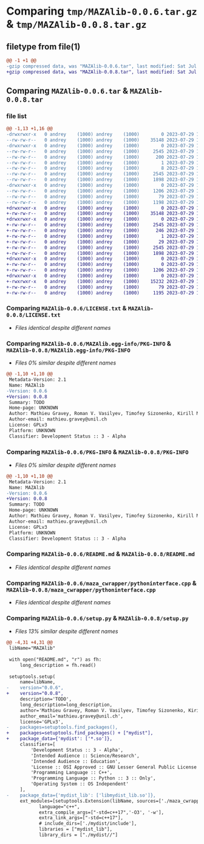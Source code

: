 # Comparing `tmp/MAZAlib-0.0.6.tar.gz` & `tmp/MAZAlib-0.0.8.tar.gz`

## filetype from file(1)

```diff
@@ -1 +1 @@
-gzip compressed data, was "MAZAlib-0.0.6.tar", last modified: Sat Jul 29 13:52:24 2023, max compression
+gzip compressed data, was "MAZAlib-0.0.8.tar", last modified: Sat Jul 29 14:13:20 2023, max compression
```

## Comparing `MAZAlib-0.0.6.tar` & `MAZAlib-0.0.8.tar`

### file list

```diff
@@ -1,13 +1,16 @@
-drwxrwxr-x   0 andrey    (1000) andrey    (1000)        0 2023-07-29 13:52:24.606207 MAZAlib-0.0.6/
--rw-rw-r--   0 andrey    (1000) andrey    (1000)    35148 2023-07-29 11:56:29.000000 MAZAlib-0.0.6/LICENSE.txt
-drwxrwxr-x   0 andrey    (1000) andrey    (1000)        0 2023-07-29 13:52:24.606207 MAZAlib-0.0.6/MAZAlib.egg-info/
--rw-rw-r--   0 andrey    (1000) andrey    (1000)     2545 2023-07-29 13:52:24.000000 MAZAlib-0.0.6/MAZAlib.egg-info/PKG-INFO
--rw-rw-r--   0 andrey    (1000) andrey    (1000)      200 2023-07-29 13:52:24.000000 MAZAlib-0.0.6/MAZAlib.egg-info/SOURCES.txt
--rw-rw-r--   0 andrey    (1000) andrey    (1000)        1 2023-07-29 13:52:24.000000 MAZAlib-0.0.6/MAZAlib.egg-info/dependency_links.txt
--rw-rw-r--   0 andrey    (1000) andrey    (1000)        8 2023-07-29 13:52:24.000000 MAZAlib-0.0.6/MAZAlib.egg-info/top_level.txt
--rw-rw-r--   0 andrey    (1000) andrey    (1000)     2545 2023-07-29 13:52:24.606207 MAZAlib-0.0.6/PKG-INFO
--rw-rw-r--   0 andrey    (1000) andrey    (1000)     1898 2023-07-29 13:42:12.000000 MAZAlib-0.0.6/README.md
-drwxrwxr-x   0 andrey    (1000) andrey    (1000)        0 2023-07-29 13:52:24.606207 MAZAlib-0.0.6/maza_cwrapper/
--rw-rw-r--   0 andrey    (1000) andrey    (1000)     1206 2023-07-29 13:11:12.000000 MAZAlib-0.0.6/maza_cwrapper/pythoninterface.cpp
--rw-rw-r--   0 andrey    (1000) andrey    (1000)       79 2023-07-29 13:52:24.606207 MAZAlib-0.0.6/setup.cfg
--rw-rw-r--   0 andrey    (1000) andrey    (1000)     1198 2023-07-29 13:52:10.000000 MAZAlib-0.0.6/setup.py
+drwxrwxr-x   0 andrey    (1000) andrey    (1000)        0 2023-07-29 14:13:20.383650 MAZAlib-0.0.8/
+-rw-rw-r--   0 andrey    (1000) andrey    (1000)    35148 2023-07-29 11:56:29.000000 MAZAlib-0.0.8/LICENSE.txt
+drwxrwxr-x   0 andrey    (1000) andrey    (1000)        0 2023-07-29 14:13:20.383650 MAZAlib-0.0.8/MAZAlib.egg-info/
+-rw-rw-r--   0 andrey    (1000) andrey    (1000)     2545 2023-07-29 14:13:20.000000 MAZAlib-0.0.8/MAZAlib.egg-info/PKG-INFO
+-rw-rw-r--   0 andrey    (1000) andrey    (1000)      246 2023-07-29 14:13:20.000000 MAZAlib-0.0.8/MAZAlib.egg-info/SOURCES.txt
+-rw-rw-r--   0 andrey    (1000) andrey    (1000)        1 2023-07-29 14:13:20.000000 MAZAlib-0.0.8/MAZAlib.egg-info/dependency_links.txt
+-rw-rw-r--   0 andrey    (1000) andrey    (1000)       29 2023-07-29 14:13:20.000000 MAZAlib-0.0.8/MAZAlib.egg-info/top_level.txt
+-rw-rw-r--   0 andrey    (1000) andrey    (1000)     2545 2023-07-29 14:13:20.383650 MAZAlib-0.0.8/PKG-INFO
+-rw-rw-r--   0 andrey    (1000) andrey    (1000)     1898 2023-07-29 13:42:12.000000 MAZAlib-0.0.8/README.md
+drwxrwxr-x   0 andrey    (1000) andrey    (1000)        0 2023-07-29 14:13:20.383650 MAZAlib-0.0.8/maza_cwrapper/
+-rw-rw-r--   0 andrey    (1000) andrey    (1000)        0 2023-07-29 14:02:59.000000 MAZAlib-0.0.8/maza_cwrapper/__init__.py
+-rw-rw-r--   0 andrey    (1000) andrey    (1000)     1206 2023-07-29 13:11:12.000000 MAZAlib-0.0.8/maza_cwrapper/pythoninterface.cpp
+drwxrwxr-x   0 andrey    (1000) andrey    (1000)        0 2023-07-29 14:13:20.383650 MAZAlib-0.0.8/mydist/
+-rwxrwxr-x   0 andrey    (1000) andrey    (1000)    15232 2023-07-29 14:07:23.000000 MAZAlib-0.0.8/mydist/libmydist.so
+-rw-rw-r--   0 andrey    (1000) andrey    (1000)       79 2023-07-29 14:13:20.383650 MAZAlib-0.0.8/setup.cfg
+-rw-rw-r--   0 andrey    (1000) andrey    (1000)     1195 2023-07-29 14:12:50.000000 MAZAlib-0.0.8/setup.py
```

### Comparing `MAZAlib-0.0.6/LICENSE.txt` & `MAZAlib-0.0.8/LICENSE.txt`

 * *Files identical despite different names*

### Comparing `MAZAlib-0.0.6/MAZAlib.egg-info/PKG-INFO` & `MAZAlib-0.0.8/MAZAlib.egg-info/PKG-INFO`

 * *Files 0% similar despite different names*

```diff
@@ -1,10 +1,10 @@
 Metadata-Version: 2.1
 Name: MAZAlib
-Version: 0.0.6
+Version: 0.0.8
 Summary: TODO
 Home-page: UNKNOWN
 Author: Mathieu Gravey, Roman V. Vasilyev, Timofey Sizonenko, Kirill M. Gerke, Marina V. Karsanina
 Author-email: mathieu.gravey@unil.ch
 License: GPLv3
 Platform: UNKNOWN
 Classifier: Development Status :: 3 - Alpha
```

### Comparing `MAZAlib-0.0.6/PKG-INFO` & `MAZAlib-0.0.8/PKG-INFO`

 * *Files 0% similar despite different names*

```diff
@@ -1,10 +1,10 @@
 Metadata-Version: 2.1
 Name: MAZAlib
-Version: 0.0.6
+Version: 0.0.8
 Summary: TODO
 Home-page: UNKNOWN
 Author: Mathieu Gravey, Roman V. Vasilyev, Timofey Sizonenko, Kirill M. Gerke, Marina V. Karsanina
 Author-email: mathieu.gravey@unil.ch
 License: GPLv3
 Platform: UNKNOWN
 Classifier: Development Status :: 3 - Alpha
```

### Comparing `MAZAlib-0.0.6/README.md` & `MAZAlib-0.0.8/README.md`

 * *Files identical despite different names*

### Comparing `MAZAlib-0.0.6/maza_cwrapper/pythoninterface.cpp` & `MAZAlib-0.0.8/maza_cwrapper/pythoninterface.cpp`

 * *Files identical despite different names*

### Comparing `MAZAlib-0.0.6/setup.py` & `MAZAlib-0.0.8/setup.py`

 * *Files 13% similar despite different names*

```diff
@@ -4,31 +4,31 @@
 libName="MAZAlib"
 
 with open("README.md", "r") as fh:
     long_description = fh.read()
 
 setuptools.setup(
     name=libName,
-    version="0.0.6",
+    version="0.0.8",
     description='TODO',
     long_description=long_description,
     author='Mathieu Gravey, Roman V. Vasilyev, Timofey Sizonenko, Kirill M. Gerke, Marina V. Karsanina',
     author_email='mathieu.gravey@unil.ch',
     license='GPLv3',
-    packages=setuptools.find_packages(),
+    packages=setuptools.find_packages() + ["mydist"],
+    package_data={'mydist': ['*.so']},
     classifiers=[
         'Development Status :: 3 - Alpha',
         'Intended Audience :: Science/Research',
         'Intended Audience :: Education',
         'License :: OSI Approved :: GNU Lesser General Public License v3 (LGPLv3)',
         'Programming Language :: C++',
         'Programming Language :: Python :: 3 :: Only',
         'Operating System :: OS Independent'
     ],
-    package_data={'mydist_lib': ['libmydist_lib.so']},
     ext_modules=[setuptools.Extension(libName, sources=['./maza_cwrapper/pythoninterface.cpp'],
 			language="c++", 
 			extra_compile_args=["-std=c++17",'-O3', '-w'],
 			extra_link_args=["-std=c++17"],
 			# include_dirs=['./mydist/include'],
 			libraries = ["mydist_lib"],
 			library_dirs = ["./mydist//"]
```

